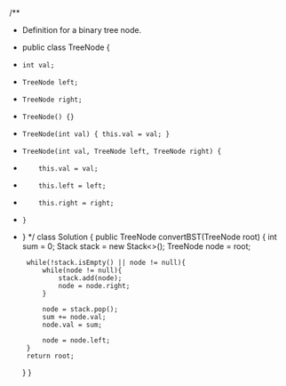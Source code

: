 /**
 * Definition for a binary tree node.
 * public class TreeNode {
 *     int val;
 *     TreeNode left;
 *     TreeNode right;
 *     TreeNode() {}
 *     TreeNode(int val) { this.val = val; }
 *     TreeNode(int val, TreeNode left, TreeNode right) {
 *         this.val = val;
 *         this.left = left;
 *         this.right = right;
 *     }
 * }
 */
class Solution {
    public TreeNode convertBST(TreeNode root) {
        int sum = 0;
        Stack<TreeNode> stack = new Stack<>();
        TreeNode node = root;
        
        while(!stack.isEmpty() || node != null){
            while(node != null){
                stack.add(node);
                node = node.right;
            }
            
            node = stack.pop();
            sum += node.val;
            node.val = sum;
            
            node = node.left;
        }
        return root;
    }
}
